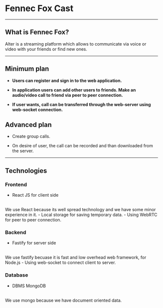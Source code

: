 # Fennec Fox Cast
-------------------------------------------------

## What is Fennec Fox?

Alter is a streaming platform which allows to communicate via voice or video with your friends or find new ones.

-------------------------------------------------
## Minimum plan

- __Users can register and sign in to the web application.__

- __In application users can add other users to friends. Make an audio/video call to friend via peer to peer connection.__

- __If user wants, call can be transferred through the web-server using web-socket connection.__


## Advanced plan
- Create group calls.

- On desire of user, the call can be recorded and than downloaded from the server.
-------------------------------------------------
## Technologies

### Frontend

- React JS for client side
<br>
We use React because its well spread technology and we have some minor experience in it.
- Local storage for saving temporary data.
- Using WebRTC for peer to peer connection.

### Backend

- Fastify for server side
<br>
We use fastify becuase it is fast and low overhead web framework, for Node.js
- Using web-socket to connect client to server.

### Database

- DBMS MongoDB
<br>
We use mongo because we have document oriented data.
